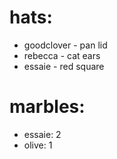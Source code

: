 # hats:
- goodclover - pan lid
- rebecca - cat ears
- essaie - red square

# marbles:
- essaie: 2
- olive: 1
